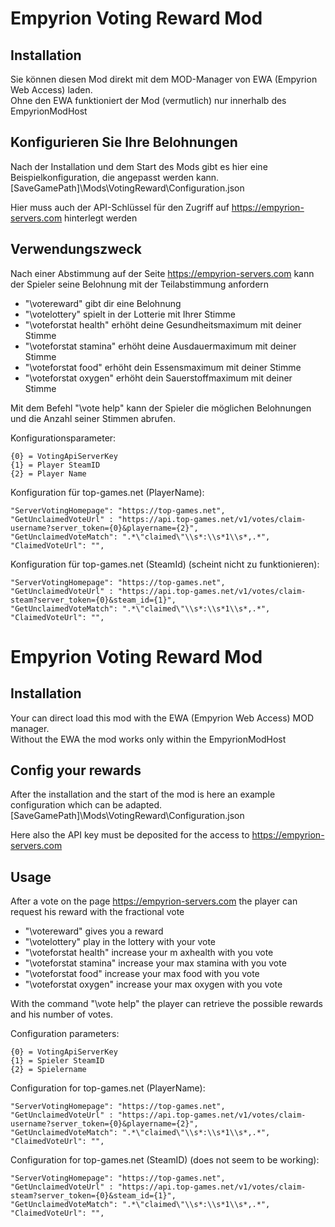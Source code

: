 # Empyrion Voting Reward Mod

## Installation
Sie können diesen Mod direkt mit dem MOD-Manager von EWA (Empyrion Web Access) laden. <br/>
Ohne den EWA funktioniert der Mod (vermutlich) nur innerhalb des EmpyrionModHost

## Konfigurieren Sie Ihre Belohnungen
Nach der Installation und dem Start des Mods gibt es hier eine Beispielkonfiguration, die angepasst werden kann.
[SaveGamePath]\\Mods\\VotingReward\\Configuration.json

Hier muss auch der API-Schlüssel für den Zugriff auf https://empyrion-servers.com hinterlegt werden

## Verwendungszweck
Nach einer Abstimmung auf der Seite https://empyrion-servers.com kann der Spieler seine Belohnung mit der Teilabstimmung anfordern
* "\\votereward" gibt dir eine Belohnung
* "\\votelottery" spielt in der Lotterie mit Ihrer Stimme
* "\\voteforstat health" erhöht deine Gesundheitsmaximum mit deiner Stimme
* "\\voteforstat stamina" erhöht deine Ausdauermaximum mit deiner Stimme
* "\\voteforstat food" erhöht dein Essensmaximum mit deiner Stimme
* "\\voteforstat oxygen" erhöht dein Sauerstoffmaximum mit deiner Stimme

Mit dem Befehl "\\vote help" kann der Spieler die möglichen Belohnungen und die Anzahl seiner Stimmen abrufen.

Konfigurationsparameter:
```
{0} = VotingApiServerKey
{1} = Player SteamID
{2} = Player Name
```

Konfiguration für top-games.net (PlayerName):
```
"ServerVotingHomepage": "https://top-games.net",
"GetUnclaimedVoteUrl" : "https://api.top-games.net/v1/votes/claim-username?server_token={0}&playername={2}",
"GetUnclaimedVoteMatch": ".*\"claimed\"\\s*:\\s*1\\s*,.*",
"ClaimedVoteUrl": "",
```

Konfiguration für top-games.net (SteamId) (scheint nicht zu funktionieren):
```
"ServerVotingHomepage": "https://top-games.net",
"GetUnclaimedVoteUrl" : "https://api.top-games.net/v1/votes/claim-steam?server_token={0}&steam_id={1}",
"GetUnclaimedVoteMatch": ".*\"claimed\"\\s*:\\s*1\\s*,.*",
"ClaimedVoteUrl": "",
```

# Empyrion Voting Reward Mod

## Installation
Your can direct load this mod with the EWA (Empyrion Web Access) MOD manager.<br/>
Without the EWA the mod works only within the EmpyrionModHost

## Config your rewards
After the installation and the start of the mod is here an example configuration which can be adapted.
[SaveGamePath]\\Mods\\VotingReward\\Configuration.json

Here also the API key must be deposited for the access to https://empyrion-servers.com

## Usage
After a vote on the page https://empyrion-servers.com the player can request his reward with the fractional vote
* "\\votereward" gives you a reward
* "\\votelottery" play in the lottery with your vote
* "\\voteforstat health" increase your m axhealth with you vote
* "\\voteforstat stamina" increase your max stamina with you vote
* "\\voteforstat food" increase your max food with you vote
* "\\voteforstat oxygen" increase your max oxygen with you vote

With the command "\\vote help" the player can retrieve the possible rewards and his number of votes.

Configuration parameters:
```
{0} = VotingApiServerKey
{1} = Spieler SteamID
{2} = Spielername
```

Configuration for top-games.net (PlayerName):
```
"ServerVotingHomepage": "https://top-games.net",
"GetUnclaimedVoteUrl" : "https://api.top-games.net/v1/votes/claim-username?server_token={0}&playername={2}",
"GetUnclaimedVoteMatch": ".*\"claimed\"\\s*:\\s*1\\s*,.*",
"ClaimedVoteUrl": "",
```

Configuration for top-games.net (SteamID) (does not seem to be working):
```
"ServerVotingHomepage": "https://top-games.net",
"GetUnclaimedVoteUrl" : "https://api.top-games.net/v1/votes/claim-steam?server_token={0}&steam_id={1}",
"GetUnclaimedVoteMatch": ".*\"claimed\"\\s*:\\s*1\\s*,.*",
"ClaimedVoteUrl": "",
```
